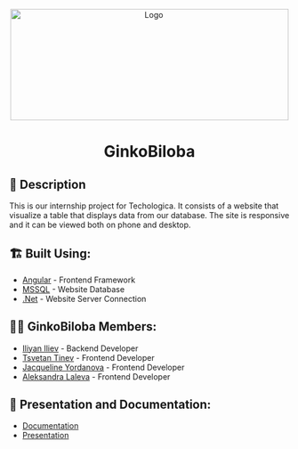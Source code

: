 <p align="center">
  <a href="https://github.com/idiliev18/Technologica-internship" rel="noopener">
    <img src="" alt="Logo" width="500" height="200">
  </a>
</p>

<h1 align="center">GinkoBiloba</h1>

## 📖 Description <a name="description"></a>
This is our internship project for Techologica. It consists of a website that visualize a table that displays data from our database. The site is responsive and it can be viewed both on phone and desktop.

## 🏗️ Built Using: <a name="built_using"></a>
- [Angular](https://angular.io/) - Frontend Framework
- [MSSQL](https://www.microsoft.com/en-us/sql-server/sql-server-2019) - Website Database
- [.Net](https://dotnet.microsoft.com/) - Website Server Connection

## 👨‍💻 GinkoBiloba Members: <a name="authors"></a>
- [Iliyan Iliev](https://github.com/idiliev18) - Backend Developer
- [Tsvetan Tinev](https://github.com/TATinev18) - Frontend Developer
- [Jacqueline Yordanova](https://github.com/zoyordanova18) - Frontend Developer
- [Aleksandra Laleva](https://github.com/ADLaleva18/) - Frontend Developer

## 📄 Presentation and Documentation: <a name="documentation"></a>
* [Documentation]()
* [Presentation]()